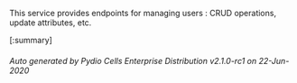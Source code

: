 






This service provides endpoints for managing users : CRUD operations, update attributes, etc.

[:summary]

###### Auto generated by Pydio Cells Enterprise Distribution v2.1.0-rc1 on 22-Jun-2020
